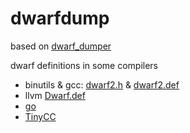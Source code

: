# dwarfdump
based on [dwarf_dumper](https://github.com/DimitriFourny/dwarf_dumper)

dwarf definitions in some compilers
 * binutils & gcc: [dwarf2.h](https://github.com/bminor/binutils-gdb/blob/master/include/dwarf2.h) & [dwarf2.def](https://github.com/bminor/binutils-gdb/blob/master/include/dwarf2.def)
 * llvm [Dwarf.def](https://github.com/llvm/llvm-project/blob/main/llvm/include/llvm/BinaryFormat/Dwarf.def)
 * [go](https://github.com/golang/go/blob/master/src/debug/dwarf/const.go)
 * [TinyCC](https://github.com/TinyCC/tinycc/blob/mob/dwarf.h)
